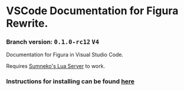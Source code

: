 # VSCode Documentation for Figura Rewrite.
### Branch version: <kbd>**0.1.0-rc12**</kbd> <kbd>**V4**</kbd>

Documentation for Figura in Visual Studio Code.

Requires [Sumneko's Lua Server](https://marketplace.visualstudio.com/items?itemName=sumneko.lua) to work.

### Instructions for installing can be found [here](../../wiki)
